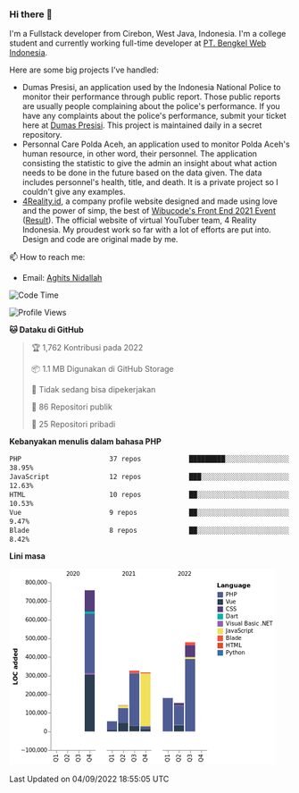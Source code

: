 ### Hi there 👋
I'm a Fullstack developer from Cirebon, West Java, Indonesia. I'm a college student and currently working full-time developer at [PT. Bengkel Web Indonesia](https://github.com/PT-Bengkel-Web-Indonesia).

Here are some big projects I've handled:
- Dumas Presisi, an application used by the Indonesia National Police to monitor their performance through public report. Those public reports are usually people complaining about the police's performance. If you have any complaints about the police's performance, submit your ticket here at [Dumas Presisi](https://dumaspresisi.polri.go.id/dumaspro). This project is maintained daily in a secret repository.
- Personnal Care Polda Aceh, an application used to monitor Polda Aceh's human resource, in other word, their personnel. The application consisting the statistic to give the admin an insight about what action needs to be done in the future based on the data given. The data includes personnel's health, title, and death. It is a private project so I couldn't give any examples.
- [4Reality.id](https://4reality.id), a company profile website designed and made using love and the power of simp, the best of [Wibucode's Front End 2021 Event](https://github.com/wibucode02/submision-event-frontend-2021) ([Result](https://github.com/wibucode02/top-5-pemenang-event-front-end-wibucode-2021)). The official website of virtual YouTuber team, 4 Reality Indonesia. My proudest work so far with a lot of efforts are put into. Design and code are original made by me.

📫 How to reach me:
- Email: [Aghits Nidallah](mailto:yourlovelydev@gmail.com)

<!--START_SECTION:waka-->
![Code Time](http://img.shields.io/badge/Code%20Time-0%20secs-blue)

![Profile Views](http://img.shields.io/badge/Profil%20dilihat-8-blue)

**🐱 Dataku di GitHub** 

> 🏆 1,762 Kontribusi pada 2022
 > 
> 📦 1.1 MB Digunakan di GitHub Storage 
 > 
> 🚫 Tidak sedang bisa dipekerjakan
 > 
> 📜 86 Repositori publik 
 > 
> 🔑 25 Repositori pribadi  
 > 
**Kebanyakan menulis dalam bahasa PHP** 

```text
PHP                      37 repos            █████████░░░░░░░░░░░░░░░░   38.95% 
JavaScript               12 repos            ███░░░░░░░░░░░░░░░░░░░░░░   12.63% 
HTML                     10 repos            ██░░░░░░░░░░░░░░░░░░░░░░░   10.53% 
Vue                      9 repos             ██░░░░░░░░░░░░░░░░░░░░░░░   9.47% 
Blade                    8 repos             ██░░░░░░░░░░░░░░░░░░░░░░░   8.42%

```


**Lini masa**

![Chart not found](https://raw.githubusercontent.com/NikarashiHatsu/NikarashiHatsu/master/charts/bar_graph.png) 


 Last Updated on 04/09/2022 18:55:05 UTC
<!--END_SECTION:waka-->
